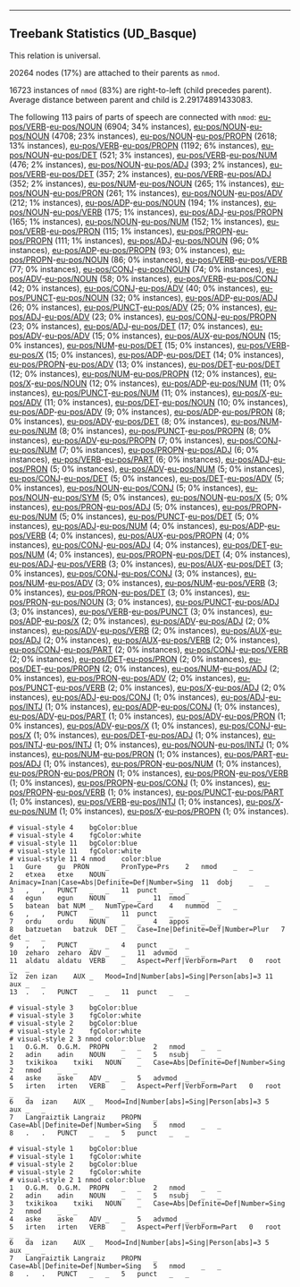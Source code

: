 

--------------------------------------------------------------------------------

## Treebank Statistics (UD_Basque)

This relation is universal.

20264 nodes (17%) are attached to their parents as `nmod`.

16723 instances of `nmod` (83%) are right-to-left (child precedes parent).
Average distance between parent and child is 2.29174891433083.

The following 113 pairs of parts of speech are connected with `nmod`: [eu-pos/VERB]()-[eu-pos/NOUN]() (6904; 34% instances), [eu-pos/NOUN]()-[eu-pos/NOUN]() (4708; 23% instances), [eu-pos/NOUN]()-[eu-pos/PROPN]() (2618; 13% instances), [eu-pos/VERB]()-[eu-pos/PROPN]() (1192; 6% instances), [eu-pos/NOUN]()-[eu-pos/DET]() (521; 3% instances), [eu-pos/VERB]()-[eu-pos/NUM]() (476; 2% instances), [eu-pos/NOUN]()-[eu-pos/ADJ]() (393; 2% instances), [eu-pos/VERB]()-[eu-pos/DET]() (357; 2% instances), [eu-pos/VERB]()-[eu-pos/ADJ]() (352; 2% instances), [eu-pos/NUM]()-[eu-pos/NOUN]() (265; 1% instances), [eu-pos/NOUN]()-[eu-pos/PRON]() (261; 1% instances), [eu-pos/NOUN]()-[eu-pos/ADV]() (212; 1% instances), [eu-pos/ADP]()-[eu-pos/NOUN]() (194; 1% instances), [eu-pos/NOUN]()-[eu-pos/VERB]() (175; 1% instances), [eu-pos/ADJ]()-[eu-pos/PROPN]() (165; 1% instances), [eu-pos/NOUN]()-[eu-pos/NUM]() (152; 1% instances), [eu-pos/VERB]()-[eu-pos/PRON]() (115; 1% instances), [eu-pos/PROPN]()-[eu-pos/PROPN]() (111; 1% instances), [eu-pos/ADJ]()-[eu-pos/NOUN]() (96; 0% instances), [eu-pos/ADP]()-[eu-pos/PROPN]() (93; 0% instances), [eu-pos/PROPN]()-[eu-pos/NOUN]() (86; 0% instances), [eu-pos/VERB]()-[eu-pos/VERB]() (77; 0% instances), [eu-pos/CONJ]()-[eu-pos/NOUN]() (74; 0% instances), [eu-pos/ADV]()-[eu-pos/NOUN]() (58; 0% instances), [eu-pos/VERB]()-[eu-pos/CONJ]() (42; 0% instances), [eu-pos/CONJ]()-[eu-pos/ADV]() (40; 0% instances), [eu-pos/PUNCT]()-[eu-pos/NOUN]() (32; 0% instances), [eu-pos/ADP]()-[eu-pos/ADJ]() (26; 0% instances), [eu-pos/PUNCT]()-[eu-pos/ADV]() (25; 0% instances), [eu-pos/ADJ]()-[eu-pos/ADV]() (23; 0% instances), [eu-pos/CONJ]()-[eu-pos/PROPN]() (23; 0% instances), [eu-pos/ADJ]()-[eu-pos/DET]() (17; 0% instances), [eu-pos/ADV]()-[eu-pos/ADV]() (15; 0% instances), [eu-pos/AUX]()-[eu-pos/NOUN]() (15; 0% instances), [eu-pos/NUM]()-[eu-pos/DET]() (15; 0% instances), [eu-pos/VERB]()-[eu-pos/X]() (15; 0% instances), [eu-pos/ADP]()-[eu-pos/DET]() (14; 0% instances), [eu-pos/PROPN]()-[eu-pos/ADV]() (13; 0% instances), [eu-pos/DET]()-[eu-pos/DET]() (12; 0% instances), [eu-pos/NUM]()-[eu-pos/PROPN]() (12; 0% instances), [eu-pos/X]()-[eu-pos/NOUN]() (12; 0% instances), [eu-pos/ADP]()-[eu-pos/NUM]() (11; 0% instances), [eu-pos/PUNCT]()-[eu-pos/NUM]() (11; 0% instances), [eu-pos/X]()-[eu-pos/ADV]() (11; 0% instances), [eu-pos/DET]()-[eu-pos/NOUN]() (10; 0% instances), [eu-pos/ADP]()-[eu-pos/ADV]() (9; 0% instances), [eu-pos/ADP]()-[eu-pos/PRON]() (8; 0% instances), [eu-pos/ADV]()-[eu-pos/DET]() (8; 0% instances), [eu-pos/NUM]()-[eu-pos/NUM]() (8; 0% instances), [eu-pos/PUNCT]()-[eu-pos/PROPN]() (8; 0% instances), [eu-pos/ADV]()-[eu-pos/PROPN]() (7; 0% instances), [eu-pos/CONJ]()-[eu-pos/NUM]() (7; 0% instances), [eu-pos/PROPN]()-[eu-pos/ADJ]() (6; 0% instances), [eu-pos/VERB]()-[eu-pos/PART]() (6; 0% instances), [eu-pos/ADJ]()-[eu-pos/PRON]() (5; 0% instances), [eu-pos/ADV]()-[eu-pos/NUM]() (5; 0% instances), [eu-pos/CONJ]()-[eu-pos/DET]() (5; 0% instances), [eu-pos/DET]()-[eu-pos/ADV]() (5; 0% instances), [eu-pos/NOUN]()-[eu-pos/CONJ]() (5; 0% instances), [eu-pos/NOUN]()-[eu-pos/SYM]() (5; 0% instances), [eu-pos/NOUN]()-[eu-pos/X]() (5; 0% instances), [eu-pos/PRON]()-[eu-pos/ADJ]() (5; 0% instances), [eu-pos/PROPN]()-[eu-pos/NUM]() (5; 0% instances), [eu-pos/PUNCT]()-[eu-pos/DET]() (5; 0% instances), [eu-pos/ADJ]()-[eu-pos/NUM]() (4; 0% instances), [eu-pos/ADP]()-[eu-pos/VERB]() (4; 0% instances), [eu-pos/AUX]()-[eu-pos/PROPN]() (4; 0% instances), [eu-pos/CONJ]()-[eu-pos/ADJ]() (4; 0% instances), [eu-pos/DET]()-[eu-pos/NUM]() (4; 0% instances), [eu-pos/PROPN]()-[eu-pos/DET]() (4; 0% instances), [eu-pos/ADJ]()-[eu-pos/VERB]() (3; 0% instances), [eu-pos/AUX]()-[eu-pos/DET]() (3; 0% instances), [eu-pos/CONJ]()-[eu-pos/CONJ]() (3; 0% instances), [eu-pos/NUM]()-[eu-pos/ADV]() (3; 0% instances), [eu-pos/NUM]()-[eu-pos/VERB]() (3; 0% instances), [eu-pos/PRON]()-[eu-pos/DET]() (3; 0% instances), [eu-pos/PRON]()-[eu-pos/NOUN]() (3; 0% instances), [eu-pos/PUNCT]()-[eu-pos/ADJ]() (3; 0% instances), [eu-pos/VERB]()-[eu-pos/PUNCT]() (3; 0% instances), [eu-pos/ADP]()-[eu-pos/X]() (2; 0% instances), [eu-pos/ADV]()-[eu-pos/ADJ]() (2; 0% instances), [eu-pos/ADV]()-[eu-pos/VERB]() (2; 0% instances), [eu-pos/AUX]()-[eu-pos/ADJ]() (2; 0% instances), [eu-pos/AUX]()-[eu-pos/VERB]() (2; 0% instances), [eu-pos/CONJ]()-[eu-pos/PART]() (2; 0% instances), [eu-pos/CONJ]()-[eu-pos/VERB]() (2; 0% instances), [eu-pos/DET]()-[eu-pos/PRON]() (2; 0% instances), [eu-pos/DET]()-[eu-pos/PROPN]() (2; 0% instances), [eu-pos/NUM]()-[eu-pos/ADJ]() (2; 0% instances), [eu-pos/PRON]()-[eu-pos/ADV]() (2; 0% instances), [eu-pos/PUNCT]()-[eu-pos/VERB]() (2; 0% instances), [eu-pos/X]()-[eu-pos/ADJ]() (2; 0% instances), [eu-pos/ADJ]()-[eu-pos/CONJ]() (1; 0% instances), [eu-pos/ADJ]()-[eu-pos/INTJ]() (1; 0% instances), [eu-pos/ADP]()-[eu-pos/CONJ]() (1; 0% instances), [eu-pos/ADV]()-[eu-pos/PART]() (1; 0% instances), [eu-pos/ADV]()-[eu-pos/PRON]() (1; 0% instances), [eu-pos/ADV]()-[eu-pos/X]() (1; 0% instances), [eu-pos/CONJ]()-[eu-pos/X]() (1; 0% instances), [eu-pos/DET]()-[eu-pos/ADJ]() (1; 0% instances), [eu-pos/INTJ]()-[eu-pos/INTJ]() (1; 0% instances), [eu-pos/NOUN]()-[eu-pos/INTJ]() (1; 0% instances), [eu-pos/NUM]()-[eu-pos/PRON]() (1; 0% instances), [eu-pos/PART]()-[eu-pos/ADJ]() (1; 0% instances), [eu-pos/PRON]()-[eu-pos/NUM]() (1; 0% instances), [eu-pos/PRON]()-[eu-pos/PRON]() (1; 0% instances), [eu-pos/PRON]()-[eu-pos/VERB]() (1; 0% instances), [eu-pos/PROPN]()-[eu-pos/CONJ]() (1; 0% instances), [eu-pos/PROPN]()-[eu-pos/VERB]() (1; 0% instances), [eu-pos/PUNCT]()-[eu-pos/PART]() (1; 0% instances), [eu-pos/VERB]()-[eu-pos/INTJ]() (1; 0% instances), [eu-pos/X]()-[eu-pos/NUM]() (1; 0% instances), [eu-pos/X]()-[eu-pos/PROPN]() (1; 0% instances).


~~~ conllu
# visual-style 4	bgColor:blue
# visual-style 4	fgColor:white
# visual-style 11	bgColor:blue
# visual-style 11	fgColor:white
# visual-style 11 4 nmod	color:blue
1	Gure	gu	PRON	_	PronType=Prs	2	nmod	_	_
2	etxea	etxe	NOUN	_	Animacy=Inan|Case=Abs|Definite=Def|Number=Sing	11	dobj	_	_
3	,	,	PUNCT	_	_	11	punct	_	_
4	egun	egun	NOUN	_	_	11	nmod	_	_
5	batean	bat	NUM	_	NumType=Card	4	nummod	_	_
6	,	,	PUNCT	_	_	11	punct	_	_
7	ordu	ordu	NOUN	_	_	4	appos	_	_
8	batzuetan	batzuk	DET	_	Case=Ine|Definite=Def|Number=Plur	7	det	_	_
9	,	,	PUNCT	_	_	4	punct	_	_
10	zeharo	zeharo	ADV	_	_	11	advmod	_	_
11	aldatu	aldatu	VERB	_	Aspect=Perf|VerbForm=Part	0	root	_	_
12	zen	izan	AUX	_	Mood=Ind|Number[abs]=Sing|Person[abs]=3	11	aux	_	_
13	.	.	PUNCT	_	_	11	punct	_	_

~~~


~~~ conllu
# visual-style 3	bgColor:blue
# visual-style 3	fgColor:white
# visual-style 2	bgColor:blue
# visual-style 2	fgColor:white
# visual-style 2 3 nmod	color:blue
1	O.G.M.	O.G.M.	PROPN	_	_	2	nmod	_	_
2	adin	adin	NOUN	_	_	5	nsubj	_	_
3	txikikoa	txiki	NOUN	_	Case=Abs|Definite=Def|Number=Sing	2	nmod	_	_
4	aske	aske	ADV	_	_	5	advmod	_	_
5	irten	irten	VERB	_	Aspect=Perf|VerbForm=Part	0	root	_	_
6	da	izan	AUX	_	Mood=Ind|Number[abs]=Sing|Person[abs]=3	5	aux	_	_
7	Langraiztik	Langraiz	PROPN	_	Case=Abl|Definite=Def|Number=Sing	5	nmod	_	_
8	.	.	PUNCT	_	_	5	punct	_	_

~~~


~~~ conllu
# visual-style 1	bgColor:blue
# visual-style 1	fgColor:white
# visual-style 2	bgColor:blue
# visual-style 2	fgColor:white
# visual-style 2 1 nmod	color:blue
1	O.G.M.	O.G.M.	PROPN	_	_	2	nmod	_	_
2	adin	adin	NOUN	_	_	5	nsubj	_	_
3	txikikoa	txiki	NOUN	_	Case=Abs|Definite=Def|Number=Sing	2	nmod	_	_
4	aske	aske	ADV	_	_	5	advmod	_	_
5	irten	irten	VERB	_	Aspect=Perf|VerbForm=Part	0	root	_	_
6	da	izan	AUX	_	Mood=Ind|Number[abs]=Sing|Person[abs]=3	5	aux	_	_
7	Langraiztik	Langraiz	PROPN	_	Case=Abl|Definite=Def|Number=Sing	5	nmod	_	_
8	.	.	PUNCT	_	_	5	punct	_	_

~~~


